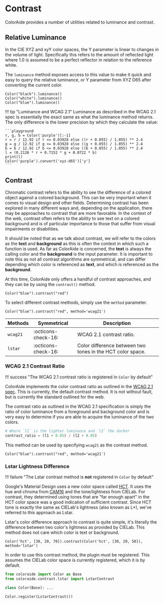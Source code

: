 # Contrast

ColorAide provides a number of utilities related to luminance and contrast.

## Relative Luminance

In the CIE XYZ and xyY color spaces, the Y parameter is linear to changes in the volume of light. Specifically this
refers to the amount of reflected light where 1.0 is assumed to be a perfect reflector in relation to the reference
white.

The `luminance` method exposes access to this value to make it quick and easy to query the relative luminance, or Y
parameter from XYZ D65 after converting the current color.

```playground
Color("black").luminance()
Color("white").luminance()
Color("blue").luminance()
```

!!! tip "Luminance and WCAG 2.1"
    Luminance as described in the WCAG 2.1 spec is essentially the exact same as what the luminance method returns. The
    only difference is the lower precision by which they calculate the value:

    ```playground
    r, g, b = Color('purple')[:-1]
    r = r / 12.92 if r <= 0.03928 else ((r + 0.055) / 1.055) ** 2.4
    g = g / 12.92 if g <= 0.03928 else ((g + 0.055) / 1.055) ** 2.4
    b = b / 12.92 if b <= 0.03928 else ((b + 0.055) / 1.055) ** 2.4
    l = (0.2126 * r + 0.7152 * g + 0.0722 * b)
    print(l)
    Color('purple').convert('xyz-d65')['y']
    ```

## Contrast

Chromatic contrast refers to the ability to see the difference of a colored object against a colored background. This
can be very important when it comes to visual design and other fields. Determining contrast has been explored in many
different ways and, depending on the application, there may be approaches to contrast that are more favorable. In the
context of the web, contrast often refers to the ability to see text on a colored background and is of particular
importance to those that suffer from visual impairments or disabilities.

It should be noted that as we talk about contrast, we will refer to the colors as the **text** and **background** as
this is often the context in which such a function is used. As far as ColorAide is concerned, the **text** is always the
calling color and the **background** is the input parameter. It is important to note this as not all contrast algorithms
are symmetrical, and can differ depending which color is referenced as **text**, and which is referenced as the
**background**.

At this time, ColorAide only offers a handful of contrast approaches, and they can be by using the `contrast()` method.

```playground
Color("blue").contrast("red")
```

To select different contrast methods, simply use the `method` parameter.

```playground
Color("blue").contrast("red", method='wcag21')
```

Methods  | Symmetrical         | Description
-------- | ------------------  | -----------
`wcag21` | :octicons-check-16: | WCAG 2.1 contrast ratio.
`lstar`  | :octicons-check-16: | Color difference between two tones in the HCT color space.


### WCAG 2.1 Contrast Ratio

!!! success "The WCAG 2.1 contrast ratio is registered in `Color` by default"

ColorAide implements the color contrast ratio as outlined in the [WCAG 2.1 spec](https://www.w3.org/TR/WCAG21/#dfn-contrast-ratio).
This is currently, the default contrast method. It is not without fault, but is currently the standard outlined for the
web.

The contrast ratio as outlined in the WCAG 2.1 specification is simply the ratio of color luminance from a foreground
and background color and is very easy to determine if you are able to acquire the luminance of the two colors.

```py
# Where `l1` is the lighter luminance and `l2` the darker
contrast_ratio = (l1 + 0.05) / (l2 + 0.05)
```

This method can be used by specifying `wcag21` as the contrast method.

```playground
Color("blue").contrast("red", method='wcag21')
```

### Lstar Lightness Difference

!!! failure "The Lstar contrast method is **not** registered in `Color` by default"

Google's Material Design uses a new color space called [HCT](./colors/hct.md). It uses the hue and chroma from
[CAM16](./colors/cam16.md) and the tone/lightness from CIELab. For contrast, they determined using tones that are
"far enough apart" in the HCT color space was a good indication of sufficient contrast. Since HCT tone is exactly the
same as CIELab's lightness (also known as L\*), we've referred to this approach as Lstar.

Lstar's color difference approach to contrast is quite simple, it's literally the difference between two color's
lightness as provided by CIELab. This method does not care which color is text or background.

```playground
Color('hct', [30, 20, 70]).contrast(Color('hct', [30, 20, 50]), method='lstar')
```

In order to use this contrast method, the plugin must be registered. This assumes the CIELab color space is currently
registered, which it is by default.

```py
from coloraide import Color as Base
from coloraide.contrast.lstar import LstarContrast

class Color(Base): ...

Color.register(LstarContrast())
```
